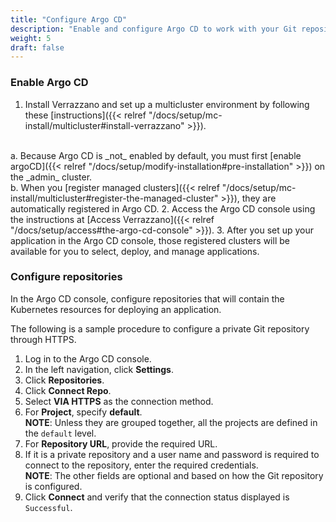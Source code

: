 ```yaml
---
title: "Configure Argo CD"
description: "Enable and configure Argo CD to work with your Git repositories"
weight: 5
draft: false
---
```


### Enable Argo CD

1. Install Verrazzano and set up a multicluster environment by following these [instructions]({{< relref "/docs/setup/mc-install/multicluster#install-verrazzano" >}}).
<br>
  a. Because Argo CD is _not_ enabled by default, you must first [enable argoCD]({{< relref "/docs/setup/modify-installation#pre-installation" >}}) on the _admin_ cluster. <br>
  b. When you [register managed clusters]({{< relref "/docs/setup/mc-install/multicluster#register-the-managed-cluster" >}}), they are automatically registered in Argo CD.
2. Access the Argo CD console using the instructions at [Access Verrazzano]({{< relref "/docs/setup/access#the-argo-cd-console" >}}).
3. After you set up your application in the Argo CD console, those registered clusters will be available for you to select, deploy, and manage applications.

### Configure repositories

In the Argo CD console, configure repositories that will contain the Kubernetes resources for deploying an application.

The following is a sample procedure to configure a private Git repository through HTTPS.
1. Log in to the Argo CD console.
2. In the left navigation, click **Settings**.
3. Click **Repositories**.
3. Click **Connect Repo**.
4. Select **VIA HTTPS** as the connection method.
5. For **Project**, specify **default**.
<br>**NOTE**: Unless they are grouped together, all the projects are defined in the `default` level.
6. For **Repository URL**, provide the required URL.
7. If it is a private repository and a user name and password is required to connect to the repository, enter the required credentials.
<br>**NOTE**: The other fields are optional and based on how the Git repository is configured.
9. Click **Connect** and verify that the connection status displayed is `Successful`.
